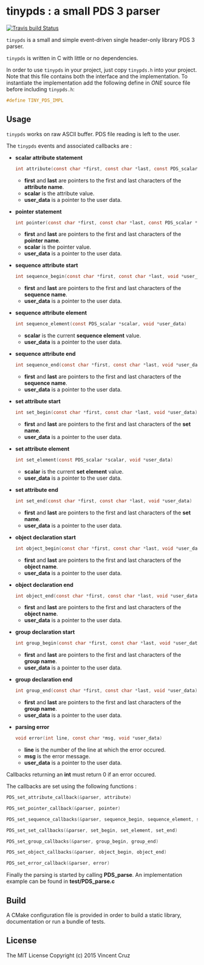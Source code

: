# tinypds : a small PDS 3 parser
[![Travis build Status](https://travis-ci.org/BlockoS/tinypds.svg)](https://travis-ci.org/BlockoS/tinypds)

`tinypds` is a small and simple event-driven single header-only library PDS 3 parser.

`tinypds` is written in C with little or no dependencies.

In order to use `tinypds` in your project, just copy `tinypds.h` into your project.
Note that this file contains both the interface and the implementation.
To instantiate the implementation add the following define in *ONE* source file before including `tinypds.h`:
```c
#define TINY_PDS_IMPL
```

## Usage ##
`tinypds` works on raw ASCII buffer. PDS file reading is left to the user.

The `tinypds` events and associated callbacks are : 
* **scalar attribute statement** 
  ```c
  int attribute(const char *first, const char *last, const PDS_scalar *scalar, void *user_data)
  ```
  * **first** and **last** are pointers to the first and last characters of the **attribute name**.
  * **scalar** is the attribute value.
  * **user_data** is a pointer to the user data.

* **pointer statement**
  ```c
  int pointer(const char *first, const char *last, const PDS_scalar *scalar, void *user_data)
  ```
  * **first** and **last** are pointers to the first and last characters of the **pointer name**.
  * **scalar** is the pointer value.
  * **user_data** is a pointer to the user data.

* **sequence attribute start**
  ```c
  int sequence_begin(const char *first, const char *last, void *user_data)
  ```
  * **first** and **last** are pointers to the first and last characters of the **sequence name**.
  * **user_data** is a pointer to the user data.

* **sequence attribute element**
  ```c
  int sequence_element(const PDS_scalar *scalar, void *user_data)
  ```
  * **scalar** is the current **sequence element** value.
  * **user_data** is a pointer to the user data.

* **sequence attribute end**
  ```c
  int sequence_end(const char *first, const char *last, void *user_data)
  ```
  * **first** and **last** are pointers to the first and last characters of the **sequence name**.
  * **user_data** is a pointer to the user data.

* **set attribute start**
  ```c
  int set_begin(const char *first, const char *last, void *user_data)
  ```
  * **first** and **last** are pointers to the first and last characters of the **set name**.
  * **user_data** is a pointer to the user data.

* **set attribute element**
  ```c
  int set_element(const PDS_scalar *scalar, void *user_data)
  ```
  * **scalar** is the current **set element** value.
  * **user_data** is a pointer to the user data.

* **set attribute end**
  ```c
  int set_end(const char *first, const char *last, void *user_data)
  ```
  * **first** and **last** are pointers to the first and last characters of the **set name**.
  * **user_data** is a pointer to the user data.

* **object declaration start**
  ```c
  int object_begin(const char *first, const char *last, void *user_data)
  ```
  * **first** and **last** are pointers to the first and last characters of the **object name**.
  * **user_data** is a pointer to the user data.

* **object declaration end**
  ```c
  int object_end(const char *first, const char *last, void *user_data)
  ```
  * **first** and **last** are pointers to the first and last characters of the **object name**.
  * **user_data** is a pointer to the user data.

* **group declaration start**
  ```c
  int group_begin(const char *first, const char *last, void *user_data)
  ```
  * **first** and **last** are pointers to the first and last characters of the **group name**.
  * **user_data** is a pointer to the user data.

* **group declaration end**
  ```c
  int group_end(const char *first, const char *last, void *user_data)
  ```
  * **first** and **last** are pointers to the first and last characters of the **group name**.
  * **user_data** is a pointer to the user data.

* **parsing error**
  ```c
  void error(int line, const char *msg, void *user_data)
  ```
  * **line** is the number of the line at which the error occured.
  * **msg** is the error message.
  * **user_data** is a pointer to the user data.

Callbacks returning an **int** must return 0 if an error occured.

The callbacks are set using the following functions :
```c
PDS_set_attribute_callback(&parser, attribute)
```
```c
PDS_set_pointer_callback(&parser, pointer)
```
```c
PDS_set_sequence_callbacks(&parser, sequence_begin, sequence_element, sequence_end)
```
```c
PDS_set_set_callbacks(&parser, set_begin, set_element, set_end)
```
```c
PDS_set_group_callbacks(&parser, group_begin, group_end)
```
```c
PDS_set_object_callbacks(&parser, object_begin, object_end)
```
```c
PDS_set_error_callback(&parser, error)
```
    
Finally the parsing is started by calling **PDS_parse**. An implementation example can be found in **test/PDS_parse.c**

## Build ##
A CMake configuration file is provided in order to build a static library, documentation or run a bundle of tests.

## License ##
The MIT License
Copyright (c) 2015 Vincent Cruz
